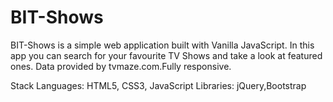 # BIT-Shows
BIT-Shows is a  simple web application built with Vanilla JavaScript. In this app you can search for your favourite TV Shows and take a look at featured ones. Data provided by tvmaze.com.Fully responsive.

Stack
Languages: HTML5, CSS3, JavaScript
Libraries: jQuery,Bootstrap

